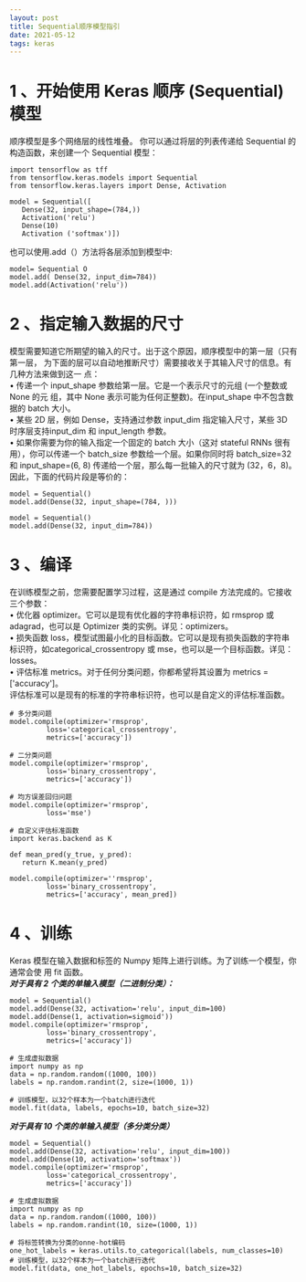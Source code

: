 ```yaml
---
layout: post
title: Sequential顺序模型指引
date: 2021-05-12 
tags: keras   
---
```


# 1 、开始使用 Keras 顺序 (Sequential) 模型
顺序模型是多个网络层的线性堆叠。 你可以通过将层的列表传递给 Sequential 的构造函数，来创建一个 Sequential 模型：
```
import tensorflow as tff
from tensorflow.keras.models import Sequential
from tensorflow.keras.layers import Dense, Activation

model = Sequential([
   Dense(32, input_shape=(784,))
   Activation('relu')
   Dense(10)
   Activation ('softmax')])
```

也可以使用.add（）方法将各层添加到模型中:
```
model= Sequential O
model.add( Dense(32, input_dim=784))
model.add(Activation('relu'))
```

# 2 、指定输入数据的尺寸
模型需要知道它所期望的输入的尺寸。出于这个原因，顺序模型中的第一层（只有第一层， 为下面的层可以自动地推断尺寸）需要接收关于其输入尺寸的信息。有几种方法来做到这一 点：    
• 传递一个 input_shape 参数给第一层。它是一个表示尺寸的元组 (一个整数或 None 的元 组，其中 None 表示可能为任何正整数)。在input_shape 中不包含数据的 batch 大小。    
• 某些 2D 层，例如 Dense，支持通过参数 input_dim 指定输入尺寸，某些 3D 时序层支持input_dim 和 input_length 参数。    
• 如果你需要为你的输入指定一个固定的 batch 大小（这对 stateful RNNs 很有用），你可以传递一个 batch_size 参数给一个层。如果你同时将 batch_size=32 和 input_shape=(6, 8) 传递给一个层，那么每一批输入的尺寸就为 (32，6，8)。    
因此，下面的代码片段是等价的： 
```
model = Sequential()
model.add(Dense(32, input_shape=(784, )))

model = Sequential()
model.add(Dense(32, input_dim=784))
```
# 3 、编译
在训练模型之前，您需要配置学习过程，这是通过 compile 方法完成的。它接收三个参数：    
• 优化器 optimizer。它可以是现有优化器的字符串标识符，如 rmsprop 或 adagrad，也可以是 Optimizer 类的实例。详见：optimizers。    
• 损失函数 loss，模型试图最小化的目标函数。它可以是现有损失函数的字符串标识符，如categorical_crossentropy 或 mse，也可以是一个目标函数。详见：losses。    
• 评估标准 metrics。对于任何分类问题，你都希望将其设置为 metrics = ['accuracy']。    
评估标准可以是现有的标准的字符串标识符，也可以是自定义的评估标准函数。
```
# 多分类问题
model.compile(optimizer='rmsprop',
         loss='categorical_crossentropy',
         metrics=['accuracy'])

# 二分类问题
model.compile(optimizer='rmsprop',
         loss='binary_crossentropy',
         metrics=['accuracy'])
         
# 均方误差回归问题
model.compile(optimizer='rmsprop',
         loss='mse')

# 自定义评估标准函数
import keras.backend as K

def mean_pred(y_true, y_pred):
   return K.mean(y_pred)
   
model.compile(optimizer=''rmsprop',
         loss='binary_crossentropy',
         metrics=['accuracy', mean_pred])
```
# 4 、训练
Keras 模型在输入数据和标签的 Numpy 矩阵上进行训练。为了训练一个模型，你通常会使 用 fit 函数。   
***对于具有 2 个类的单输入模型（二进制分类）：***
```
model = Sequential()
model.add(Dense(32, activation='relu', input_dim=100)
model.add(Dense(1, activation=sigmoid'))
model.compile(optimizer='rmsprop',
         loss='binary_crossentropy',
         metrics=['accuracy'])

# 生成虚拟数据
import numpy as np
data = np.random.random((1000, 100))
labels = np.random.randint(2, size=(1000, 1))

# 训练模型，以32个样本为一个batch进行迭代
model.fit(data, labels, epochs=10, batch_size=32)
```
***对于具有 10 个类的单输入模型（多分类分类）***
```
model = Sequential()
model.add(Dense(32, activation='relu', input_dim=100))
model.add(Dense(10, activation='softmax'))
model.compile(optimizer='rmsprop',
         loss='categorical_crossentropy',
         metrics=['accuracy'])

# 生成虚拟数据
import numpy as np
data = np.random.random((1000, 100))
labels = np.random.randint(10, size=(1000, 1))

# 将标签转换为分类的onne-hot编码
one_hot_labels = keras.utils.to_categorical(labels, num_classes=10)
# 训练模型，以32个样本为一个batch进行迭代
model.fit(data, one_hot_labels, epochs=10, batch_size=32)
```
















